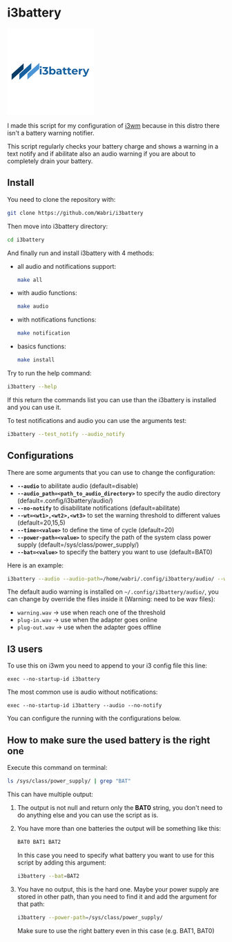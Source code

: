 # i3battery

![LOGO](resources/LOGO.png)

I made this script for my configuration of [i3wm](i3wm.org) because in this distro there isn't a battery warning notifier.

This script regularly checks your battery charge and shows a warning in a text notify and if abilitate also an audio warning if you are about to completely drain your battery.

## Install

You need to clone the repository with:

```bash
git clone https://github.com/Wabri/i3battery
```

Then move into i3battery directory:

```bash
cd i3battery
```

And finally run and install i3battery with 4 methods:

* all audio and notifications support:

    ```bash
    make all
    ```

* with audio functions:

    ```bash
    make audio
    ```

* with notifications functions:

    ```bash
    make notification
    ```

* basics functions:

    ```bash
    make install
    ```

Try to run the help command:

```Bash
i3battery --help
```

If this return the commands list you can use than the i3battery is installed and you can use it.

To test notifications and audio you can use the arguments test:

```bash
i3battery --test_notify --audio_notify
```

## Configurations

There are some arguments that you can use to change the configuration:

* **`--audio`** to abilitate audio (default=disable)
* **`--audio_path=<path_to_audio_directory>`** to specify the audio directory (default=.config/i3battery/audio/)
* **`--no-notify`** to disabilitate notifications (default=abilitate)
* **`--wt=<wt1>,<wt2>,<wt3>`** to set the warning threshold to different values (default=20,15,5)
* **`--time=<value>`** to define the time of cycle (default=20)
* **`--power-path=<value>`** to specify the path of the system class power supply (default=/sys/class/power_supply/)
* **`--bat=<value>`** to specify the battery you want to use (default=BAT0)

Here is an example:

```bash
i3battery --audio --audio-path=/home/wabri/.config/i3battery/audio/ --wt=77,78,76 --time=7 --power-path=/sys/class/power_supply/ --bat=BAT0
```

The default audio warning is installed on `~/.config/i3battery/audio/`, you can change by override the files inside it (Warning: need to be wav files):

* `warning.wav` -> use when reach one of the threshold
* `plug-in.wav` -> use when the adapter goes online
* `plug-out.wav` -> use when the adapter goes offline

## I3 users

To use this on i3wm you need to append to your i3 config file this line:

```i3wm
exec --no-startup-id i3battery
```

The most common use is audio without notifications:

```i3wm
exec --no-startup-id i3battery --audio --no-notify
```

You can configure the running with the configurations below.

## How to make sure the used battery is the right one

Execute this command on terminal:

```Bash
ls /sys/class/power_supply/ | grep "BAT"
```

This can have multiple output:

1. The output is not null and return only the **BAT0** string, you don't need to do anything else and you can use the script as is.
2. You have more than one batteries the output will be something like this:

    ```Bash
    BAT0 BAT1 BAT2
    ```

    In this case you need to specify what battery you want to use for this script by adding this argument:

    ```Bash
    i3battery --bat=BAT2
    ```

3. You have no output, this is the hard one. Maybe your power supply are stored in other path, than you need to find it and add the argument for that path:

    ```Bash
    i3battery --power-path=/sys/class/power_supply/
    ```

    Make sure to use the right battery even in this case (e.g. BAT1, BAT0)
